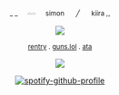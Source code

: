 <div align="center">

<sub> _ _⠀⠀𓏏𓏏⠀⠀simon⠀⠀ ╱⠀⠀ kiira  ,,

<div align="center">

![](https://iili.io/K71q419.png)

<div align="center">

<sub> [rentry](https://rentry.co/fwssy) . [guns.lol](https://guns.lol/effedgy) . [ata](https://fussy.atabook.org/)

![](https://komarev.com/ghpvc/?username=spilledgutss&color=660000&label=lovebirds)           
<div align="center">
  
[![spotify-github-profile](https://spotify-github-profile.kittinanx.com/api/view?uid=31vjhmmzegptfievkkwkyelqilkq&cover_image=true&theme=natemoo-re&show_offline=true&background_color=000000&interchange=false&bar_color=660000&bar_color_cover=false)](https://spotify-github-profile.kittinanx.com/api/view?uid=31vjhmmzegptfievkkwkyelqilkq&redirect=true)

